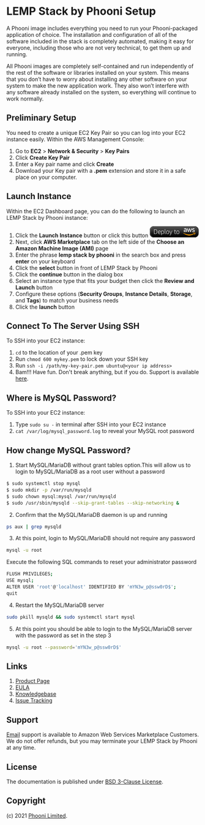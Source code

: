 # LEMP Stack by Phooni Setup

A Phooni image includes everything you need to run your Phooni-packaged application of choice. The installation and configuration of all of the software included in the stack is completely automated, making it easy for everyone, including those who are not very technical, to get them up and running.

All Phooni images are completely self-contained and run independently of the rest of the software or libraries installed on your system. This means that you don’t have to worry about installing any other software on your system to make the new application work. They also won’t interfere with any software already installed on the system, so everything will continue to work normally.

## Preliminary Setup

You need to create a unique EC2 Key Pair so you can log into your EC2 instance easily. Within the AWS Management Console:

1. Go to **EC2** > **Network & Security** > **Key Pairs**
2. Click **Create Key Pair**
3. Enter a Key pair name and click **Create**
4. Download your Key pair with a **.pem** extension and store it in a safe place on your computer.

## Launch Instance

Within the EC2 Dashboard page, you can do the following to launch an LEMP Stack by Phooni instance:

1. Click the **Launch Instance** button or click this button [![Launch Stack](./images/launch-stack.png?raw=true)](https://aws.amazon.com/marketplace/pp/B08S2QVKL8/)
2. Next, click **AWS Marketplace** tab on the left side of the **Choose an Amazon Machine Image (AMI)** page
3. Enter the phrase **lemp stack by phooni** in the search box and press **enter** on your keyboard
4. Click the **select** button in front of LEMP Stack by Phooni
5. Click the **continue** button in the dialog box
6. Select an instance type that fits your budget then click the **Review and Launch** button
7. Configure these options (**Security Groups**, **Instance Details**, **Storage**, and **Tags**) to match your business needs
8. Click the **launch** button

## Connect To The Server Using SSH

To SSH into your EC2 instance:

1. ```cd``` to the location of your .pem key
2. Run ```chmod 600 mykey.pem``` to lock down your SSH key
3. Run ```ssh -i /path/my-key-pair.pem ubuntu@<your ip address>```
4. Bam!!! Have fun. Don't break anything, but if you do. Support is available [here](https://www.phooni.com/contact/).

## Where is MySQL Password?

To SSH into your EC2 instance:

1. Type ```sudo su -``` in terminal after SSH into your EC2 instance
2. ```cat /var/log/mysql_password.log``` to reveal your MySQL root password

## How change MySQL Password?

1. Start MySQL/MariaDB without grant tables option.This will allow us to login to MySQL/MariaDB as a root user without a password

```bash
$ sudo systemctl stop mysql
$ sudo mkdir -p /var/run/mysqld
$ sudo chown mysql:mysql /var/run/mysqld
$ sudo /usr/sbin/mysqld --skip-grant-tables --skip-networking &
```

2. Confirm that the MySQL/MariaDB daemon is up and running

```bash
ps aux | grep mysqld
```

3. At this point, login to MySQL/MariaDB should not require any password

```bash
mysql -u root
```

Execute the following SQL commands to reset your administrator password

```bash
FLUSH PRIVILEGES;
USE mysql; 
ALTER USER 'root'@'localhost' IDENTIFIED BY 'mYN3w_p@ssw0rD$';
quit
```

4. Restart the MySQL/MariaDB server

```bash
sudo pkill mysqld && sudo systemctl start mysql
```

5. At this point you should be able to login to the MySQL/MariaDB server with the password as set in the step 3

```bash
mysql -u root --password='mYN3w_p@ssw0rD$'
```

## Links

1. [Product Page](https://www.phooni.com/stacks/lemp/)
2. [EULA](PhooniEULA.txt)
3. [Knowledgebase](https://github.com/phooni/lemp-stack-by-phooni/-/wikis/home)
4. [Issue Tracking](https://github.com/phooni/lemp-stack-by-phooni/-/issues)

## Support

[Email](mailto:orders@phooni.com) support is available to Amazon Web Services Marketplace Customers. We do not offer refunds, but you may terminate your LEMP Stack by Phooni at any time.

## License

The documentation is published under [BSD 3-Clause License](license.txt).

## Copyright

(c) 2021 [Phooni Limited](https://www.phooni.com).
